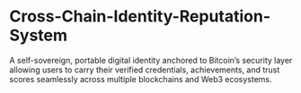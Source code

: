 # Cross-Chain-Identity-Reputation-System
A self-sovereign, portable digital identity anchored to Bitcoin’s security layer allowing users to carry their verified credentials, achievements, and trust scores seamlessly across multiple blockchains and Web3 ecosystems.

